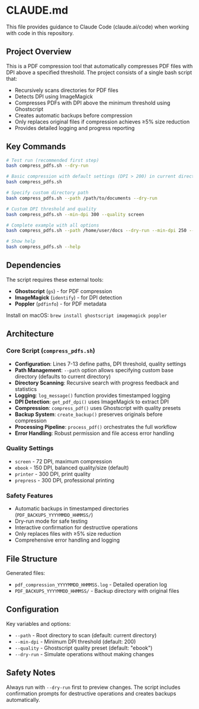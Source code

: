 # CLAUDE.md

This file provides guidance to Claude Code (claude.ai/code) when working with code in this repository.

## Project Overview

This is a PDF compression tool that automatically compresses PDF files with DPI above a specified threshold. The project consists of a single bash script that:

- Recursively scans directories for PDF files
- Detects DPI using ImageMagick 
- Compresses PDFs with DPI above the minimum threshold using Ghostscript
- Creates automatic backups before compression
- Only replaces original files if compression achieves ≥5% size reduction
- Provides detailed logging and progress reporting

## Key Commands

```bash
# Test run (recommended first step)
bash compress_pdfs.sh --dry-run

# Basic compression with default settings (DPI > 200) in current directory
bash compress_pdfs.sh

# Specify custom directory path
bash compress_pdfs.sh --path /path/to/documents --dry-run

# Custom DPI threshold and quality
bash compress_pdfs.sh --min-dpi 300 --quality screen

# Complete example with all options
bash compress_pdfs.sh --path /home/user/docs --dry-run --min-dpi 250 --quality ebook

# Show help
bash compress_pdfs.sh --help
```

## Dependencies

The script requires these external tools:
- **Ghostscript** (`gs`) - for PDF compression
- **ImageMagick** (`identify`) - for DPI detection  
- **Poppler** (`pdfinfo`) - for PDF metadata

Install on macOS: `brew install ghostscript imagemagick poppler`

## Architecture

### Core Script (`compress_pdfs.sh`)
- **Configuration**: Lines 7-13 define paths, DPI threshold, quality settings
- **Path Management**: `--path` option allows specifying custom base directory (defaults to current directory)
- **Directory Scanning**: Recursive search with progress feedback and statistics
- **Logging**: `log_message()` function provides timestamped logging
- **DPI Detection**: `get_pdf_dpi()` uses ImageMagick to extract DPI
- **Compression**: `compress_pdf()` uses Ghostscript with quality presets
- **Backup System**: `create_backup()` preserves originals before compression
- **Processing Pipeline**: `process_pdf()` orchestrates the full workflow
- **Error Handling**: Robust permission and file access error handling

### Quality Settings
- `screen` - 72 DPI, maximum compression
- `ebook` - 150 DPI, balanced quality/size (default)
- `printer` - 300 DPI, print quality
- `prepress` - 300 DPI, professional printing

### Safety Features
- Automatic backups in timestamped directories (`PDF_BACKUPS_YYYYMMDD_HHMMSS/`)
- Dry-run mode for safe testing
- Interactive confirmation for destructive operations
- Only replaces files with ≥5% size reduction
- Comprehensive error handling and logging

## File Structure

Generated files:
- `pdf_compression_YYYYMMDD_HHMMSS.log` - Detailed operation log
- `PDF_BACKUPS_YYYYMMDD_HHMMSS/` - Backup directory with original files

## Configuration

Key variables and options:
- `--path` - Root directory to scan (default: current directory)
- `--min-dpi` - Minimum DPI threshold (default: 200)
- `--quality` - Ghostscript quality preset (default: "ebook")
- `--dry-run` - Simulate operations without making changes

## Safety Notes

Always run with `--dry-run` first to preview changes. The script includes confirmation prompts for destructive operations and creates backups automatically.